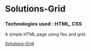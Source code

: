 # Solutions-Grid
### Technologies used : HTML, CSS

A simple HTML page using flex and grid.

[Solutions-Grid](https://upbeat-golick-ee8b25.netlify.app/)
